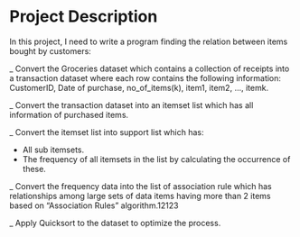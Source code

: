 # Project Description

In this project, I need to write a program finding the relation between items bought by customers: 

_ Convert the Groceries dataset which contains a collection of receipts into a transaction dataset where each row contains the following information: CustomerID, Date of purchase, no_of_items(k), item1, item2, ..., itemk. 

_ Convert the transaction dataset into an itemset list which has all information of purchased items.

_ Convert the itemset list into support list which has:
+ All sub itemsets.
+ The frequency of all itemsets in the list by calculating the occurrence of these.

_ Convert the frequency data into the list of association rule which has relationships among large sets of data items having more than 2 items based on “Association Rules” algorithm.12123

_ Apply Quicksort to the dataset to optimize the process.
